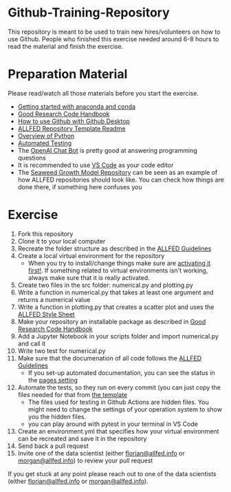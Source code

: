 # Github-Training-Repository
This repository is meant to be used to train new hires/volunteers on how to use Github. People who finished this exercise needed around 6-8 hours to read the material and finish the exercise. 

# Preparation Material
Please read/watch all those materials before you start the exercise.

* [Getting started with anaconda and conda](https://youtu.be/YJC6ldI3hWk)
* [Good Research Code Handbook](https://goodresearch.dev/)
* [How to use Github with Github Desktop](https://www.youtube.com/watch?v=8Dd7KRpKeaE)
* [ALLFED Repository Template Readme](https://github.com/allfed/ALLFED-Repository-Template)
* [Overview of Python](https://www.youtube.com/watch?v=kqtD5dpn9C8)
* [Automated Testing](https://blog.deepjyoti30.dev/tests-github-python)
* The [OpenAI Chat Bot](https://chat.openai.com/chat) is pretty good at answering programming questions
* It is recommended to use [VS Code](https://www.youtube.com/watch?v=B-s71n0dHUk) as your code editor
* The [Seaweed Growth Model Repository](https://github.com/allfed/Seaweed-Growth-Model) can be seen as an example of how ALLFED repositories should look like. You can check how things are done there, if something here confuses you

# Exercise
1. Fork this repository
2. Clone it to your local computer
3. Recreate the folder structure as described in the [ALLFED Guidelines](https://github.com/allfed/ALLFED-Repository-Template)
4. Create a local virtual environment for the repository
    * When you try to install/change things make sure are [activating it first!](https://goodresearch.dev/setup.html?highlight=activate#conda). If something related to virtual environments isn't working, always make sure that it is really activated. 
5. Create two files in the src folder: numerical.py and plotting.py
6. Write a function in numerical.py that takes at least one argument and returns a numerical value
7. Write a function in plotting.py that creates a scatter plot and uses the [ALLFED Style Sheet](https://github.com/allfed/ALLFED-matplotlib-style-sheet)
8. Make your repository an installable package as described in [Good Research Code Handbook](https://goodresearch.dev/setup.html)
9. Add a Jupyter Notebook in your scripts folder and import numerical.py and call it
11. Write two test for numerical.py
12. Make sure that the documenation of all code follows the [ALLFED Guidelines](https://github.com/allfed/ALLFED-Repository-Template#allfed-python-style-guide)
    * If you set-up automated documentation, you can see the status in the [pages setting](https://github.com/allfed/Seaweed-Growth-Model/settings/pages)
14. Automate the tests, so they run on every commit (you can just copy the files needed for that from [the template](https://github.com/allfed/ALLFED-Repository-Template)
    * The files used for testing in Github Actions are hidden files. You might need to change the settings of your operation system to show you the hidden files. 
    * you can play around with pytest in your terminal in VS Code
15. Create an environment.yml that specifies how your virtual environment can be recreated and save it in the repository
16. Send back a pull request
17. Invite one of the data scientist (either florian@allfed.info or morgan@allfed.info) to review your pull request

If you get stuck at any point please reach out to one of the data scientists (either florian@allfed.info or morgan@allfed.info). 
